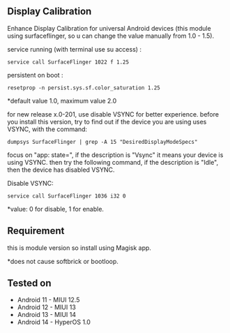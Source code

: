 ## Display Calibration 

Enhance Display Calibration for universal Android devices (this module using surfaceflinger, so u can change the value manually from 1.0 - 1.5).

 service running (with terminal use su access) :
 
    service call SurfaceFlinger 1022 f 1.25
 
 persistent on boot :
 
    resetprop -n persist.sys.sf.color_saturation 1.25

 *default value 1.0, maximum value 2.0

 for new release x.0-201, use disable VSYNC for better experience. before you install this version, try to find out if the device you are using uses VSYNC, with the command:

    dumpsys SurfaceFlinger | grep -A 15 "DesiredDisplayModeSpecs"

 focus on "app: state=", if the description is "Vsync" it means your device is using VSYNC. then try the following command, if the description is "Idle", then the device has disabled VSYNC.
 
 Disable VSYNC:

    service call SurfaceFlinger 1036 i32 0

 *value: 0 for disable, 1 for enable.
 
## Requirement
 this is module version so install using Magisk app.

 *does not cause softbrick or bootloop.

## Tested on
  - Android 11 - MIUI 12.5
  - Android 12 - MIUI 13
  - Android 13 - MIUI 14
  - Android 14 - HyperOS 1.0
